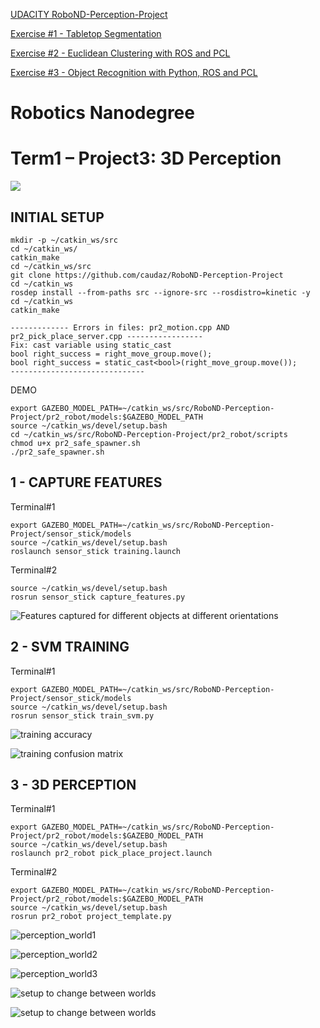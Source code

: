 [UDACITY RoboND-Perception-Project](https://github.com/udacity/RoboND-Perception-Project)



[Exercise #1 - Tabletop Segmentation](https://github.com/caudaz/robotND1-proj3/blob/master/class_code/L17-Exercise-1/README.md)



[Exercise #2 - Euclidean Clustering with ROS and PCL](https://github.com/caudaz/robotND1-proj3/blob/master/class_code/L17_Exercise-2/README.md)



[Exercise #3 - Object Recognition with Python, ROS and PCL](https://github.com/caudaz/robotND1-proj3/blob/master/class_code/L17_Exercise-3/README.md)



# **Robotics Nanodegree** #

# **Term1 – Project3: 3D Perception** #

![](./media/title.png)



## **INITIAL SETUP** ##

```
mkdir -p ~/catkin_ws/src
cd ~/catkin_ws/
catkin_make
cd ~/catkin_ws/src
git clone https://github.com/caudaz/RoboND-Perception-Project
cd ~/catkin_ws
rosdep install --from-paths src --ignore-src --rosdistro=kinetic -y
cd ~/catkin_ws
catkin_make
```

```
------------- Errors in files: pr2_motion.cpp AND pr2_pick_place_server.cpp -----------------
Fix: cast variable using static_cast
bool right_success = right_move_group.move();
bool right_success = static_cast<bool>(right_move_group.move());
------------------------------
```

DEMO
```
export GAZEBO_MODEL_PATH=~/catkin_ws/src/RoboND-Perception-Project/pr2_robot/models:$GAZEBO_MODEL_PATH
source ~/catkin_ws/devel/setup.bash
cd ~/catkin_ws/src/RoboND-Perception-Project/pr2_robot/scripts
chmod u+x pr2_safe_spawner.sh
./pr2_safe_spawner.sh
```

## **1 - CAPTURE FEATURES** ##

Terminal#1
```
export GAZEBO_MODEL_PATH=~/catkin_ws/src/RoboND-Perception-Project/sensor_stick/models
source ~/catkin_ws/devel/setup.bash
roslaunch sensor_stick training.launch 
```

Terminal#2
```
source ~/catkin_ws/devel/setup.bash
rosrun sensor_stick capture_features.py 
```

![Features captured for different objects at different orientations](./media/feature.png)


## **2 - SVM TRAINING** ##

Terminal#1
```
export GAZEBO_MODEL_PATH=~/catkin_ws/src/RoboND-Perception-Project/sensor_stick/models
source ~/catkin_ws/devel/setup.bash
rosrun sensor_stick train_svm.py
```

![training accuracy](./media/training1.png)

![training confusion matrix](./media/training2.png)



## **3 - 3D PERCEPTION** ##

Terminal#1
```
export GAZEBO_MODEL_PATH=~/catkin_ws/src/RoboND-Perception-Project/pr2_robot/models:$GAZEBO_MODEL_PATH
source ~/catkin_ws/devel/setup.bash
roslaunch pr2_robot pick_place_project.launch
```

Terminal#2
```
export GAZEBO_MODEL_PATH=~/catkin_ws/src/RoboND-Perception-Project/pr2_robot/models:$GAZEBO_MODEL_PATH
source ~/catkin_ws/devel/setup.bash
rosrun pr2_robot project_template.py
```

![perception_world1](./media/perception_world1_2.png)

![perception_world2](./media/perception_world2_2.png)

![perception_world3](./media/perception_world3_2.png)



![setup to change between worlds](./media/setup1.png)

![setup to change between worlds](./media/setup2.png)
